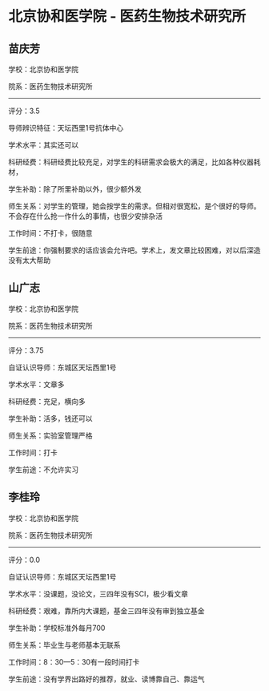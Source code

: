 # 北京协和医学院 - 医药生物技术研究所

## 苗庆芳

学校：北京协和医学院

院系：医药生物技术研究所

* * *

评分：3.5

导师辨识特征：天坛西里1号抗体中心

学术水平：其实还可以

科研经费：科研经费比较充足，对学生的科研需求会极大的满足，比如各种仪器耗材，

学生补助：除了所里补助以外，很少额外发

师生关系：对学生的管理，她会按学生的需求。但相对很宽松，是个很好的导师。不会存在什么抢一作什么的事情，也很少安排杂活

工作时间：不打卡，很随意

学生前途：你强制要求的话应该会允许吧。学术上，发文章比较困难，对以后深造没有太大帮助

## 山广志

学校：北京协和医学院

院系：医药生物技术研究所

* * *

评分：3.75

自证认识导师：东城区天坛西里1号

学术水平：文章多

科研经费：充足，横向多

学生补助：活多，钱还可以

师生关系：实验室管理严格

工作时间：打卡

学生前途：不允许实习

## 李桂玲

学校：北京协和医学院

院系：医药生物技术研究所

* * *

评分：0.0

自证认识导师：东城区天坛西里1号

学术水平：没课题，没论文，三四年没有SCI，极少看文章

科研经费：艰难，靠所内大课题，基金三四年没有审到独立基金

学生补助：学校标准外每月700

师生关系：毕业生与老师基本无联系

工作时间：8：30—5：30有一段时间打卡

学生前途：没有学界出路好的推荐，就业、读博靠自己、靠运气